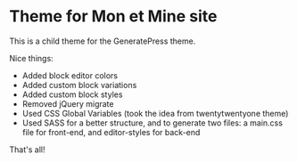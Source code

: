 # Theme for Mon et Mine site

This is a child theme for the GeneratePress theme.

Nice things:

-  Added block editor colors
-  Added custom block variations
-  Added custom block styles
-  Removed jQuery migrate
-  Used CSS Global Variables (took the idea from twentytwentyone theme)
-  Used SASS for a better structure, and to generate two files: a main.css file for front-end, and editor-styles for back-end

That's all!
